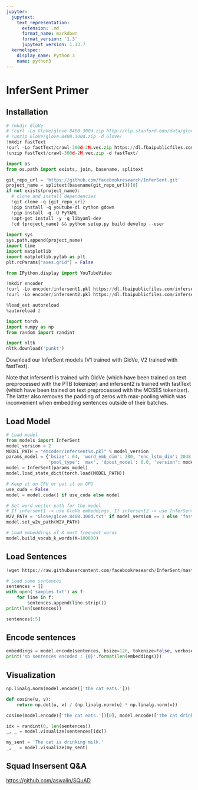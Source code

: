 ```yaml
---
jupyter:
  jupytext:
    text_representation:
      extension: .md
      format_name: markdown
      format_version: '1.3'
      jupytext_version: 1.13.7
  kernelspec:
    display_name: Python 3
    name: python3
---
```


<!-- #region colab_type="text" id="TL2OSAa1bGqO" -->
# InferSent Primer
<!-- #endregion -->

<!-- #region colab_type="text" id="rOhysGNNY-Yw" -->
## Installation
<!-- #endregion -->

```python colab={"base_uri": "https://localhost:8080/", "height": 102} colab_type="code" executionInfo={"elapsed": 106657, "status": "ok", "timestamp": 1586694900825, "user": {"displayName": "Sparsh Agarwal", "photoUrl": "", "userId": "13037694610922482904"}, "user_tz": -330} id="8bDoWRm9D0Xb" outputId="6e604384-fe3e-4036-c22f-077ca0d720da"
# !mkdir GloVe
# !curl -Lo GloVe/glove.840B.300d.zip http://nlp.stanford.edu/data/glove.840B.300d.zip
# !unzip GloVe/glove.840B.300d.zip -d GloVe/
!mkdir fastText
!curl -Lo fastText/crawl-300d-2M.vec.zip https://dl.fbaipublicfiles.com/fasttext/vectors-english/crawl-300d-2M.vec.zip
!unzip fastText/crawl-300d-2M.vec.zip -d fastText/
```

```python colab={} colab_type="code" id="1MmzJVUUXM9G"
import os
from os.path import exists, join, basename, splitext

git_repo_url = 'https://github.com/facebookresearch/InferSent.git'
project_name = splitext(basename(git_repo_url))[0]
if not exists(project_name):
  # clone and install dependencies
  !git clone -q {git_repo_url}
  !pip install -q youtube-dl cython gdown
  !pip install -q -U PyYAML
  !apt-get install -y -q libyaml-dev
  !cd {project_name} && python setup.py build develop --user
  
import sys
sys.path.append(project_name)
import time
import matplotlib
import matplotlib.pylab as plt
plt.rcParams["axes.grid"] = False

from IPython.display import YouTubeVideo
```

```python colab={"base_uri": "https://localhost:8080/", "height": 119} colab_type="code" executionInfo={"elapsed": 18352, "status": "ok", "timestamp": 1586694472969, "user": {"displayName": "Sparsh Agarwal", "photoUrl": "", "userId": "13037694610922482904"}, "user_tz": -330} id="Cj3EMfzOW8mO" outputId="227b5174-9ef1-4dfb-bd25-a24ec51baf45"
!mkdir encoder
!curl -Lo encoder/infersent1.pkl https://dl.fbaipublicfiles.com/infersent/infersent1.pkl
!curl -Lo encoder/infersent2.pkl https://dl.fbaipublicfiles.com/infersent/infersent2.pkl
```

```python colab={"base_uri": "https://localhost:8080/", "height": 51} colab_type="code" executionInfo={"elapsed": 1071, "status": "ok", "timestamp": 1586694684429, "user": {"displayName": "Sparsh Agarwal", "photoUrl": "", "userId": "13037694610922482904"}, "user_tz": -330} id="A6T_yMb2V8a2" outputId="2c16793c-680e-4018-81da-bc21517c94cd"
%load_ext autoreload
%autoreload 2

import torch
import numpy as np
from random import randint
```

```python colab={"base_uri": "https://localhost:8080/", "height": 68} colab_type="code" executionInfo={"elapsed": 3219, "status": "ok", "timestamp": 1586695043242, "user": {"displayName": "Sparsh Agarwal", "photoUrl": "", "userId": "13037694610922482904"}, "user_tz": -330} id="mvLi0gHJZOcq" outputId="a5a12888-37ce-47fc-b76e-1f3623677b06"
import nltk
nltk.download('punkt')
```

<!-- #region colab_type="text" id="oskk01P6Wz2a" -->
Download our InferSent models (V1 trained with GloVe, V2 trained with fastText).

Note that infersent1 is trained with GloVe (which have been trained on text preprocessed with the PTB tokenizer) and infersent2 is trained with fastText (which have been trained on text preprocessed with the MOSES tokenizer). The latter also removes the padding of zeros with max-pooling which was inconvenient when embedding sentences outside of their batches.
<!-- #endregion -->

<!-- #region colab_type="text" id="6rVTH5bdY60R" -->
## Load Model
<!-- #endregion -->

```python colab={"base_uri": "https://localhost:8080/", "height": 34} colab_type="code" executionInfo={"elapsed": 64273, "status": "ok", "timestamp": 1586694906420, "user": {"displayName": "Sparsh Agarwal", "photoUrl": "", "userId": "13037694610922482904"}, "user_tz": -330} id="lofmxTcmWx7l" outputId="ee1a69ac-a3b3-43c6-ec08-baddf400a0e8"
# Load model
from models import InferSent
model_version = 2
MODEL_PATH = "encoder/infersent%s.pkl" % model_version
params_model = {'bsize': 64, 'word_emb_dim': 300, 'enc_lstm_dim': 2048,
                'pool_type': 'max', 'dpout_model': 0.0, 'version': model_version}
model = InferSent(params_model)
model.load_state_dict(torch.load(MODEL_PATH))
```

```python colab={} colab_type="code" id="jiYk9uIiXHzA"
# Keep it on CPU or put it on GPU
use_cuda = False
model = model.cuda() if use_cuda else model
```

```python colab={} colab_type="code" id="njZjqfXuYene"
# Set word vector path for the model
# If infersent1 -> use GloVe embeddings. If infersent2 -> use InferSent embeddings.
W2V_PATH = 'GloVe/glove.840B.300d.txt' if model_version == 1 else 'fastText/crawl-300d-2M.vec'
model.set_w2v_path(W2V_PATH)
```

```python colab={"base_uri": "https://localhost:8080/", "height": 34} colab_type="code" executionInfo={"elapsed": 7597, "status": "ok", "timestamp": 1586694917586, "user": {"displayName": "Sparsh Agarwal", "photoUrl": "", "userId": "13037694610922482904"}, "user_tz": -330} id="sj74RpHoYjrG" outputId="7e25c8df-ddd7-4612-ce48-9505a60b23db"
# Load embeddings of K most frequent words
model.build_vocab_k_words(K=100000)
```

<!-- #region colab_type="text" id="ZKeLFyTKYyUJ" -->
## Load Sentences
<!-- #endregion -->

```python colab={"base_uri": "https://localhost:8080/", "height": 204} colab_type="code" executionInfo={"elapsed": 3264, "status": "ok", "timestamp": 1586695106797, "user": {"displayName": "Sparsh Agarwal", "photoUrl": "", "userId": "13037694610922482904"}, "user_tz": -330} id="DkdFzME2ZdU7" outputId="32df2a01-6aed-4550-8b4d-53dab73dac7d"
!wget https://raw.githubusercontent.com/facebookresearch/InferSent/master/samples.txt
```

```python colab={"base_uri": "https://localhost:8080/", "height": 34} colab_type="code" executionInfo={"elapsed": 1223, "status": "ok", "timestamp": 1586695113381, "user": {"displayName": "Sparsh Agarwal", "photoUrl": "", "userId": "13037694610922482904"}, "user_tz": -330} id="weS7cb5fYu_g" outputId="12a35d42-20ff-487d-a31f-e0351e5562ae"
# Load some sentences
sentences = []
with open('samples.txt') as f:
    for line in f:
        sentences.append(line.strip())
print(len(sentences))
```

```python colab={"base_uri": "https://localhost:8080/", "height": 102} colab_type="code" executionInfo={"elapsed": 6728, "status": "ok", "timestamp": 1586695133452, "user": {"displayName": "Sparsh Agarwal", "photoUrl": "", "userId": "13037694610922482904"}, "user_tz": -330} id="pCzHF-ECZgUj" outputId="fff8bf66-ad59-488a-f625-58931cfc2d21"
sentences[:5]
```

<!-- #region colab_type="text" id="v1B-a46vZnde" -->
## Encode sentences
<!-- #endregion -->

```python colab={"base_uri": "https://localhost:8080/", "height": 68} colab_type="code" executionInfo={"elapsed": 214017, "status": "ok", "timestamp": 1586695429596, "user": {"displayName": "Sparsh Agarwal", "photoUrl": "", "userId": "13037694610922482904"}, "user_tz": -330} id="EG6eTWV2Zj59" outputId="5d117966-ac39-4082-b0ef-2bd8afe84c58"
embeddings = model.encode(sentences, bsize=128, tokenize=False, verbose=True)
print('nb sentences encoded : {0}'.format(len(embeddings)))
```

<!-- #region colab_type="text" id="csBhvj2SaGwS" -->
## Visualization
<!-- #endregion -->

```python colab={"base_uri": "https://localhost:8080/", "height": 34} colab_type="code" executionInfo={"elapsed": 141120, "status": "ok", "timestamp": 1586695429597, "user": {"displayName": "Sparsh Agarwal", "photoUrl": "", "userId": "13037694610922482904"}, "user_tz": -330} id="ukMNeE_LZ5mJ" outputId="a539b876-9ead-4c32-8bc1-fec0d9792fb0"
np.linalg.norm(model.encode(['the cat eats.']))
```

```python colab={"base_uri": "https://localhost:8080/", "height": 34} colab_type="code" executionInfo={"elapsed": 16701, "status": "ok", "timestamp": 1586695476777, "user": {"displayName": "Sparsh Agarwal", "photoUrl": "", "userId": "13037694610922482904"}, "user_tz": -330} id="0ZXgi6t4aLZT" outputId="c02ea3ee-5ab5-4991-928e-2a0e7ec99fca"
def cosine(u, v):
    return np.dot(u, v) / (np.linalg.norm(u) * np.linalg.norm(v))

cosine(model.encode(['the cat eats.'])[0], model.encode(['the cat drinks.'])[0])
```

```python colab={"base_uri": "https://localhost:8080/", "height": 305} colab_type="code" executionInfo={"elapsed": 2803, "status": "ok", "timestamp": 1586695515860, "user": {"displayName": "Sparsh Agarwal", "photoUrl": "", "userId": "13037694610922482904"}, "user_tz": -330} id="uhMOSUArajp3" outputId="fa3e1664-494f-4c7f-8b5a-162696f8f38f"
idx = randint(0, len(sentences))
_, _ = model.visualize(sentences[idx])
```

```python colab={"base_uri": "https://localhost:8080/", "height": 307} colab_type="code" executionInfo={"elapsed": 4280, "status": "ok", "timestamp": 1586695520114, "user": {"displayName": "Sparsh Agarwal", "photoUrl": "", "userId": "13037694610922482904"}, "user_tz": -330} id="kMorOAqZamjB" outputId="dfcc0efa-6621-429c-d45f-f947e19d4ecf"
my_sent = 'The cat is drinking milk.'
_, _ = model.visualize(my_sent)
```

<!-- #region colab_type="text" id="Y6mbAIACbKIv" -->
## Squad Insersent Q&A
<!-- #endregion -->

<!-- #region colab_type="text" id="5Lco5f7wcWtG" -->
https://github.com/aswalin/SQuAD
<!-- #endregion -->
